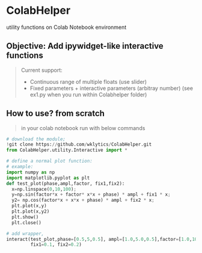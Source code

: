 # ColabHelper
utility functions on Colab Notebook environment

## Objective: Add ipywidget-like interactive functions
>  Current support: 
>* Continuous range of multiple floats (use slider)
>* Fixed parameters +  interactive parameters (arbitray number) (see ex1.py when you run within Colabhelper folder)

## How to use? from scratch
> in your colab notebook run with below commands
```python
# download the module;
!git clone https://github.com/wklytics/ColabHelper.git
from ColabHelper.utility.Interactive import *

# define a normal plot function:
# example: 
import numpy as np
import matplotlib.pyplot as plt
def test_plot(phase,ampl,factor, fix1,fix2):
  x=np.linspace(0,10,100);
  y=np.sin(factor*x + factor* x*x + phase) * ampl + fix1 * x;
  y2= np.cos(factor*x + x*x + phase) * ampl + fix2 * x;
  plt.plot(x,y)
  plt.plot(x,y2)
  plt.show()
  plt.close()

# add wrapper, 
interact(test_plot,phase=[0.5,5,0.5], ampl=[1.0,5.0,0.5],factor=[1.0,10.0,0.5], 
         fix1=0.1, fix2=0.2)

```
